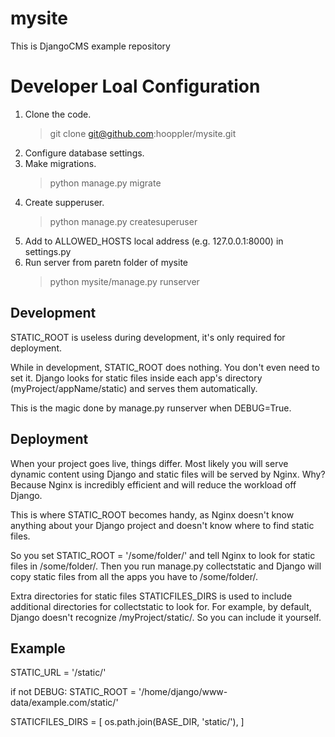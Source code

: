# mysite
This is DjangoCMS example repository

# Developer Loal Configuration

1. Clone the code.
   > git clone git@github.com:hooppler/mysite.git
2. Configure database settings.
3. Make migrations.
   > python manage.py migrate
4. Create supperuser.
   > python manage.py createsuperuser
5. Add to ALLOWED_HOSTS local address (e.g. 127.0.0.1:8000) in settings.py
6. Run server from paretn folder of mysite
   > python mysite/manage.py runserver

## Development
STATIC_ROOT is useless during development, it's only required for deployment.

While in development, STATIC_ROOT does nothing. You don't even need to set it. Django looks for static files inside each app's directory (myProject/appName/static) and serves them automatically.

This is the magic done by manage.py runserver when DEBUG=True.

## Deployment
When your project goes live, things differ. Most likely you will serve dynamic content using Django and static files will be served by Nginx. Why? Because Nginx is incredibly efficient and will reduce the workload off Django.

This is where STATIC_ROOT becomes handy, as Nginx doesn't know anything about your Django project and doesn't know where to find static files.

So you set STATIC_ROOT = '/some/folder/' and tell Nginx to look for static files in /some/folder/. Then you run manage.py collectstatic and Django will copy static files from all the apps you have to /some/folder/.

Extra directories for static files
STATICFILES_DIRS is used to include additional directories for collectstatic to look for. For example, by default, Django doesn't recognize /myProject/static/. So you can include it yourself.

## Example
STATIC_URL = '/static/'

if not DEBUG:
    STATIC_ROOT = '/home/django/www-data/example.com/static/'

STATICFILES_DIRS = [
    os.path.join(BASE_DIR, 'static/'),
]
